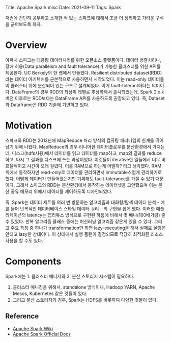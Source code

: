 Title: Apache Spark misc
Date: 2021-09-11
Tags: Spark

저번에 간단히 공부하고 소개한 적 있는 스파크에 대해서 조금 더 정리하고 가려운 구석을 긁어보도록 하자.

# Overview
아파치 스파크는 대용량 데이터처리를 위한 오픈소스 플랫폼이다. 데이터 병렬처리나, 장애 허용(Data paralleism and fault tolerance)가 가능한 클러스터를 위한 API를 제공한다. UC Berkely의 한 랩에서 만들었다. Resilient distributed dataset(RDD)라는 데이터 아키텍처를 근본적으로 사용하면서 시작되었다. 이는 read-only 데이터들이 클러스터 위에 분산되어 있는 구조로 설계되었다. 이게 fault-tolerant하다는 의미이다. DataFrame의 경우 RDD의 최상위 레벨로 추상화해서 출시되었는데, Spark 2.x.x 버전 이후로는 RDD보다는 DataFrame API를 사용하도록 권장되고 있다. 즉, Dataset과 Dataframe은 RDD 기술에 기반하고 있다.

# Motivation
스파크와 RDD는 2012년에  MapReduce 처리 방식의 컴퓨팅 패러다임의 한계를 뛰어 남기 위해 나왔다. MapReduce의 경우 리니어한 데이터플로우를 분산환경에서 가지는데, 디스크(hdfs사용)에서 데이터를 읽고 데이터를 map하고, map의 결과를 reduce하고, 다시 그 결과를 디스크에 쓰는 과정이었다. 이것들이 iterative한 일들에서 너무 비효율적이고 시간이 오래 걸렸다. 이를 RAM으로 하는게 어떨까? 라고 생각했다. RAM 위에서 동작하지만 read-only로 데이터를 관리하면서 immutable스럽게 관리하기로 했다. 어떻게 데이터가 만들어졌는지만 기록해도 fault-tolerance를 가질 수 있기 때문이다. 그래서 스파크의 RDD는 분산환경에서 동작하는 데이터셋을 고안했으며 이는 분산 공유 메모리 위에서 데이터를 제어하도록 디자인되었다.

즉, Spark는 데이터 세트를 여러 번 방문하는 알고리즘과 대화형/탐색 데이터 분석 - 예를 들어 반복적인 데이터베이스 스타일 데이터 쿼리 - 의 구현을 쉽게 했다. 이러한 애플리케이션의 latency는 맵리듀스 방식으로 구현된 하둡에 비해서 몇 배나(100배가량) 줄 수 있었다. 반복 알고리즘 클래스 중에는 머신러닝 알고리즘 같은게 있을 수 있다. 그리고 주요 특징 중 하나가 transformation만 하면 lazy-executing을 해서 실제로 실행은 안되고 lazy한 상태이다. 이 상태에서 실행 플랜이 결정되므로 적당히 최적화된 리소스 사용을 할 수도 있다.

# Components
Spark에는 1. 클러스터 매니저와 2. 분산 스토리지 시스템이 필요하다.
1. 클러스터 매니징을 위해서, standalone 방식이나, Hadoop YARN, Apache Mesos, Kubernetes 같은 것들이 있다.
2. 그리고 분산 스토리지의 경우, Spark는 HDFS를 비롯하여 다양한 것들이 있다.


## Reference
- [Apache Spark Wiki](https://en.wikipedia.org/wiki/Apache_Spark)
- [Apache Spark Official Docs](https://spark.apache.org/docs/latest/index.html)
